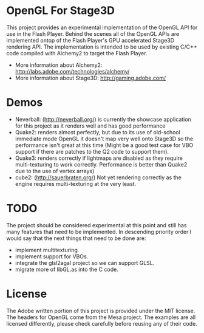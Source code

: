 OpenGL For Stage3D
==================

This project provides an experimental implementation of the OpenGL API for use in the Flash Player. Behind the scenes all of the OpenGL APIs are implemented ontop of the Flash Player's GPU accelerated Stage3D rendering API. The implementation is intended to be used by existing C/C++ code compiled with Alchemy2 to target the Flash Player.

- More information about Alchemy2: http://labs.adobe.com/technologies/alchemy/
- More information about Stage3D: http://gaming.adobe.com/

Demos
=====

- Neverball: (http://neverball.org/) is currently the showcase application for this project as it renders well and has good performance
- Quake2: renders almost perfectly, but due to its use of old-school immediate mode OpenGL it doesn't map very well onto Stage3D so the performance isn't great at this time (Might be a good test case for VBO support if there are patches to the Q2 code to support them).
- Quake3: renders correctly if lightmaps are disabled as they require multi-texturing to work correctly. Performance is better than Quake2 due to the use of vertex arrays)
- cube2: (http://sauerbraten.org/) Not yet rendering correctly as the engine requires multi-texturing at the very least.


TODO
====

The project should be considered experimental at this point and still has many features that need to be implemented. In descending priority order I would say that the next things that need to be done are:

- implement multitexturing.
- implement support for VBOs.
- integrate the glsl2agal project so we can support GLSL.
- migrate more of libGL.as into the C code.


License
=======

The Adobe written portion of this project is provided under the MIT license. The headers for OpenGL come from the Mesa project. The examples are all licensed differently, please check carefully before reusing any of their code.